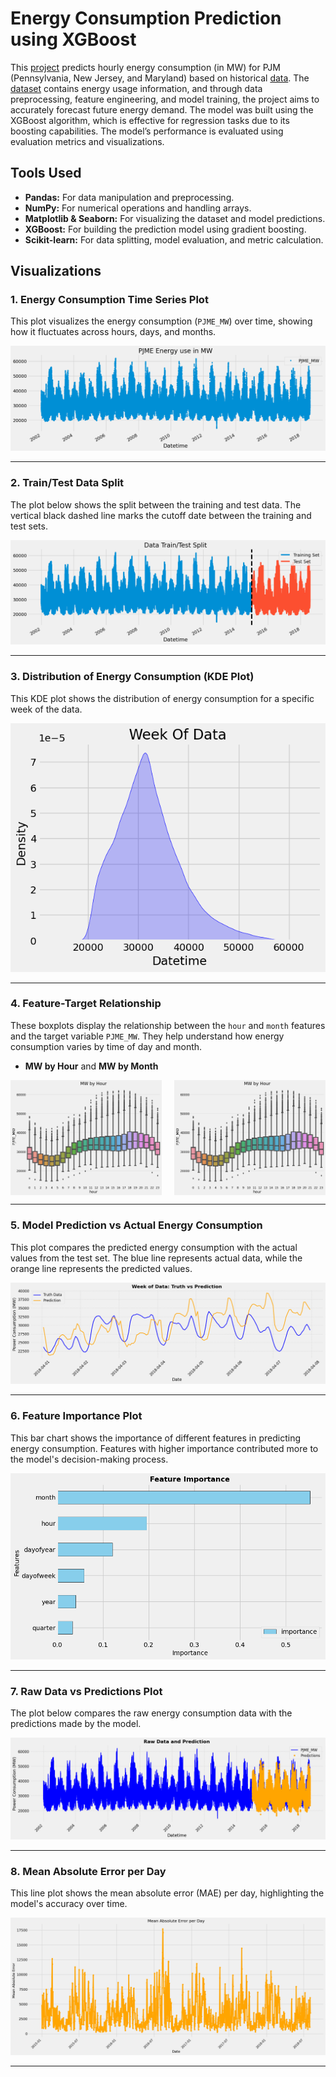 # Energy Consumption Prediction using XGBoost

This [project](https://github.com/nasim-raj-laskar/pyth-30/blob/main/Python%2030/Energy-Consumption-Forecasting/main.ipynb) predicts hourly energy consumption (in MW) for PJM (Pennsylvania, New Jersey, and Maryland) based on historical [data](https://github.com/nasim-raj-laskar/pyth-30/blob/main/Python%2030/Energy-Consumption-Forecasting/PJME_hourly.csv). The [dataset](https://github.com/nasim-raj-laskar/pyth-30/blob/main/Python%2030/Energy-Consumption-Forecasting/PJME_hourly.csv) contains energy usage information, and through data preprocessing, feature engineering, and model training, the project aims to accurately forecast future energy demand. The model was built using the XGBoost algorithm, which is effective for regression tasks due to its boosting capabilities. The model’s performance is evaluated using evaluation metrics and visualizations.

## Tools Used
- **Pandas:** For data manipulation and preprocessing.
- **NumPy:** For numerical operations and handling arrays.
- **Matplotlib & Seaborn:** For visualizing the dataset and model predictions.
- **XGBoost:** For building the prediction model using gradient boosting.
- **Scikit-learn:** For data splitting, model evaluation, and metric calculation.


## Visualizations

### 1. **Energy Consumption Time Series Plot**

This plot visualizes the energy consumption (`PJME_MW`) over time, showing how it fluctuates across hours, days, and months.

![](img/1.png)

---

### 2. **Train/Test Data Split**

The plot below shows the split between the training and test data. The vertical black dashed line marks the cutoff date between the training and test sets.

![](img/2.png)

---

### 3. **Distribution of Energy Consumption (KDE Plot)**

This KDE plot shows the distribution of energy consumption for a specific week of the data.

![](img/3.png)

---

### 4. **Feature-Target Relationship**

These boxplots display the relationship between the `hour` and `month` features and the target variable `PJME_MW`. They help understand how energy consumption varies by time of day and month.

- **MW by Hour** and **MW by Month**

<div style="display: flex; justify-content: space-between;">
  <img src="img/4.png" width="48%" />
  <img src="img/4.1.png" width="48%" />
</div>

---

### 5. **Model Prediction vs Actual Energy Consumption**

This plot compares the predicted energy consumption with the actual values from the test set. The blue line represents actual data, while the orange line represents the predicted values.

![](img/5.png)

---

### 6. **Feature Importance Plot**

This bar chart shows the importance of different features in predicting energy consumption. Features with higher importance contributed more to the model's decision-making process.

![](img/6.png)

---

### 7. **Raw Data vs Predictions Plot**

The plot below compares the raw energy consumption data with the predictions made by the model.

![](img/7.png)

---

### 8. **Mean Absolute Error per Day**

This line plot shows the mean absolute error (MAE) per day, highlighting the model's accuracy over time.

![](img/8.png)

---


